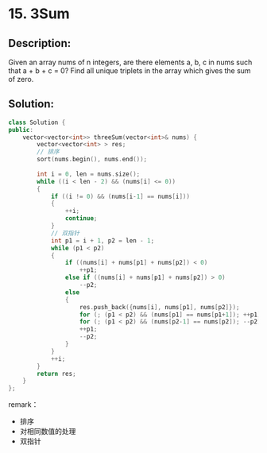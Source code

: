 # 15. 3Sum

## Description:

Given an array nums of n integers, are there elements a, b, c in nums such that a + b + c = 0? Find all unique triplets in the array which gives the sum of zero.

## Solution:

```c++
class Solution {
public:
    vector<vector<int>> threeSum(vector<int>& nums) {
        vector<vector<int> > res;
        // 排序
        sort(nums.begin(), nums.end());
        
        int i = 0, len = nums.size();
        while ((i < len - 2) && (nums[i] <= 0))
        {
            if ((i != 0) && (nums[i-1] == nums[i]))
            {
                ++i;
                continue;
            }
            // 双指针
            int p1 = i + 1, p2 = len - 1;
            while (p1 < p2)
            {
                if ((nums[i] + nums[p1] + nums[p2]) < 0)
                    ++p1;
                else if ((nums[i] + nums[p1] + nums[p2]) > 0)
                    --p2;
                else
                {
                    res.push_back({nums[i], nums[p1], nums[p2]});
                    for (; (p1 < p2) && (nums[p1] == nums[p1+1]); ++p1);
                    for (; (p1 < p2) && (nums[p2-1] == nums[p2]); --p2);
                    ++p1;
                    --p2;
                }
            }
            ++i;
        }
        return res;
    }
};
```

remark：

- 排序
- 对相同数值的处理
- 双指针
